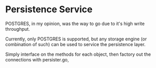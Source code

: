 Persistence Service
===================

POSTGRES, in my opinion, was the way to go due to it's high write throughput.

Currently, only POSTGRES is supported, but any storage engine (or combination of such) can be used to service the persistence layer.

Simply interface on the methods for each object, then factory out the connections with persister.go, 